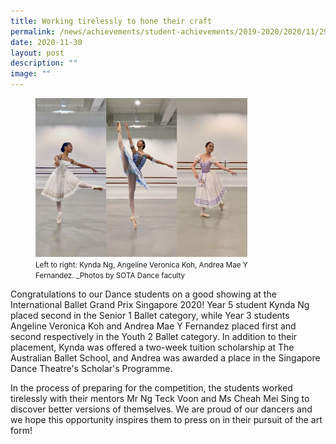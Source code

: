 ```yaml
---
title: Working tirelessly to hone their craft
permalink: /news/achievements/student-achievements/2019-2020/2020/11/29/working-tirelessly-to-hone-their-craft/
date: 2020-11-30
layout: post
description: ""
image: ""
---
```

<figure>
<img style="width:80%" src="/images/congrats-to-kynda-angeline-and-andrea.jpg">
	<figcaption><small>Left to right: Kynda Ng, Angeline Veronica Koh, Andrea Mae Y Fernandez.&nbsp;_Photos by SOTA Dance faculty</small></figcaption>
</figure>


Congratulations to our Dance students on a good showing at the International Ballet Grand Prix Singapore 2020! Year 5 student Kynda Ng placed second in the Senior 1 Ballet category, while Year 3 students Angeline Veronica Koh and Andrea Mae Y Fernandez placed first and second respectively in the Youth 2 Ballet category. In addition to their placement, Kynda was offered a two-week tuition scholarship at The Australian Ballet School, and Andrea was awarded a place in the Singapore Dance Theatre's Scholar's Programme.

  

In the process of preparing for the competition, the students worked tirelessly with their mentors Mr Ng Teck Voon and Ms Cheah Mei Sing to discover better versions of themselves. We are proud of our dancers and we hope this opportunity inspires them to press on in their pursuit of the art form!
